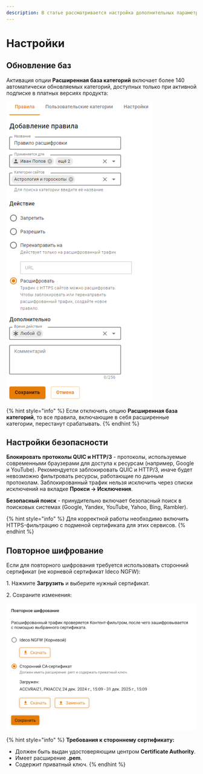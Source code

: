 ```yaml
---
description: В статье рассматривается настройка дополнительных параметров фильтрации модуля Контент-фильтр.
---
```


# Настройки

## Обновление баз

Активация опции **Расширенная база категорий** включает более 140 автоматически обновляемых категорий, доступных только при активной подписке в платных версиях продукта:

![](/.gitbook/assets/content-filter17.png)

{% hint style="info" %}
Если отключить опцию **Расширенная база категорий**, то все правила, включающие в себя расширенные категории, перестанут срабатывать.
{% endhint %}

## Настройки безопасности

**Блокировать протоколы QUIC и HTTP/3** - протоколы, используемые современными браузерами для доступа к ресурсам (например, Google и YouTube). Рекомендуется заблокировать QUIC и HTTP/3, иначе будет невозможно фильтровать ресурсы, работающие по данным протоколам. Заблокированный трафик нельзя исключить через списки исключений на вкладке **Прокси -> Исключения**.

**Безопасный поиск** - принудительно включает безопасный поиск в поисковых системах (Google, Yandex, YouTube, Yahoo, Bing, Rambler).

{% hint style="info" %}
Для корректной работы необходимо включить HTTPS-фильтрацию с подменой сертификата для этих сервисов.
{% endhint %}

## Повторное шифрование

Если для повторного шифрования требуется использовать сторонний сертификат (не корневой сертификат Ideco NGFW):

1\. Нажмите **Загрузить** и выберите нужный сертификат.

2\. Сохраните изменения:

![](/.gitbook/assets/content-filter10.png)

{% hint style="info" %}
**Требования к стороннему сертификату:**

* Должен быть выдан удостоверяющим центром **Certificate Authority**.
* Имеет расширение **.pem**.
* Содержит приватный ключ.
{% endhint %}
